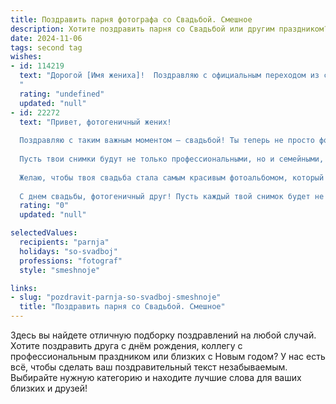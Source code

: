 ```yaml
---
title: Поздравить парня фотографа со Свадьбой. Смешное
description: Хотите поздравить парня со Свадьбой или другим праздником? Наш ИИ создаст незабываемое поздравление, а вы обязательно выделитесь среди других.  
date: 2024-11-06
tags: second tag
wishes:
- id: 114219
  text: "Дорогой [Имя жениха]!  Поздравляю с официальным переходом из статуса \"ловелас с фотоаппаратом\" в \"замужний фотограф\"!  Пусть семейная жизнь будет ярче и насыщеннее, чем самые удачные ваши свадебные снимки, а любовь – неиссякаемым источником вдохновения (и терпения к свадебным фотосессиям!).  Горько! (но не для объектива!)
  "
  rating: "undefined"
  updated: "null"
- id: 22272
  text: "Привет, фотогеничный жених!
  
  Поздравляю с таким важным моментом – свадьбой! Ты теперь не просто фотограф, ты – главный режиссёр своей личной романтической комедии. Пусть каждый кадр твоей жизни будет ярким, а каждый клик обручального кольца – звуком счастья.
  
  Пусть твои снимки будут не только профессиональными, но и семейными, наполненными улыбками, смехом и любовью. Ведь ты теперь не только фотографируешь моменты, но и создаешь их!
  
  Желаю, чтобы твоя свадьба стала самым красивым фотоальбомом, который вы будете перелистывать снова и снова, находя в каждом кадре новые оттенки любви.
  
  С днем свадьбы, фотогеничный друг! Пусть каждый твой снимок будет не хуже, чем твоя свадебная фотосессия!"
  rating: "0"
  updated: "null"

selectedValues:
  recipients: "parnja"
  holidays: "so-svadboj"
  professions: "fotograf"
  style: "smeshnoje"

links:
- slug: "pozdravit-parnja-so-svadboj-smeshnoje"
  title: "Поздравить парня со Свадьбой. Смешное"
---
```


Здесь вы найдете отличную подборку поздравлений на любой случай. 
Хотите поздравить друга с днём рождения, коллегу с профессиональным праздником или близких с Новым годом? У нас есть всё, чтобы сделать ваш поздравительный текст незабываемым. Выбирайте нужную категорию и находите лучшие слова для ваших близких и друзей!
